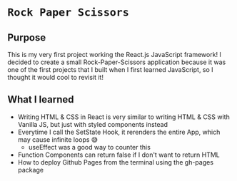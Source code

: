 # `Rock Paper Scissors`

## Purpose
This is my very first project working the React.js JavaScript framework! I decided to create a small Rock-Paper-Scissors application because it was one of the first projects that I built when I first learned JavaScript, so I thought it would cool to revisit it! 

## What I learned
- Writing HTML & CSS in React is very similar to writing HTML & CSS with Vanilla JS, but just with styled components instead
- Everytime I call the SetState Hook, it rerenders the entire App, which may cause infinite loops 😅
  - useEffect was a good way to counter this
- Function Components can return false if I don't want to return HTML
- How to deploy Github Pages from the terminal using the gh-pages package
